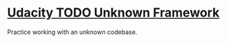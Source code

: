 # [Udacity TODO Unknown Framework](https://github.com/udacity/ud989-todo-app/tree/3a5c6a881a67664b365a8eddb1c6f0ddd44099b6)

Practice working with an unknown codebase.

